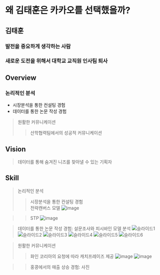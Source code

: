 # 왜 김태훈은 카카오를 선택했을까?
## 김태훈
### 발전을 중요하게 생각하는 사람
### 새로운 도전을 위해서 대학교 교직원 인사팀 퇴사


## Overview
### 논리적인 분석
* 시장분석을 통한 컨설팅 경험
* 데이터를 통한 논문 작성 경험

>원활한 커뮤니케이션
>>산학협력팀에서의 성공적 커뮤니케이션


## Vision
>데이터를 통해 숨겨진 니즈를 찾아낼 수 있는 기획자


## Skill
>논리적인 분석
>>시장분석을 통한 컨설팅 경험  
>>전략캔버스 모델
![image](https://user-images.githubusercontent.com/64477858/80915090-c8145380-8d8a-11ea-8b4a-36c1955c9a87.png)

>>STP
![image](https://user-images.githubusercontent.com/64477858/80915118-f8f48880-8d8a-11ea-9590-991179ac5774.png)
  
  
>데이터를 통한 논문 작성 경험: 설문조사와 피시바인 모델 분석
![슬라이드1](https://user-images.githubusercontent.com/64477858/80914880-7a4b1b80-8d89-11ea-85f9-3e7ce653fa63.JPG)
![슬라이드2](https://user-images.githubusercontent.com/64477858/80914882-7ddea280-8d89-11ea-91fb-29b635dda268.JPG)
![슬라이드3](https://user-images.githubusercontent.com/64477858/80914883-81722980-8d89-11ea-8bca-7abc256b56de.JPG)
![슬라이드4](https://user-images.githubusercontent.com/64477858/80914884-820ac000-8d89-11ea-8cf7-d1d103d15f8c.JPG)
![슬라이드5](https://user-images.githubusercontent.com/64477858/80914885-833bed00-8d89-11ea-97e1-683752b1e233.JPG)
![슬라이드6](https://user-images.githubusercontent.com/64477858/80914886-83d48380-8d89-11ea-8565-8b75d759a066.JPG)
  
>원활한 커뮤니케이션
>>화인 코리아의 요청에 따라 캐치프레이즈 제공
![image](https://user-images.githubusercontent.com/64477858/80915139-23464600-8d8b-11ea-85e9-8d0e188ac166.png)
![image](https://user-images.githubusercontent.com/64477858/80915235-f8102680-8d8b-11ea-9b28-d1e58f8d9f2e.png)  

 >>홍콩에서의 매출 상승 경험: 사진
  
